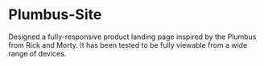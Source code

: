 # Plumbus-Site
Designed a fully-responsive product landing page inspired by the Plumbus from Rick and Morty. It has been tested to be fully viewable from a wide range of devices.
